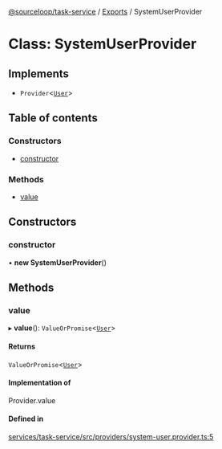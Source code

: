 [@sourceloop/task-service](../README.md) / [Exports](../modules.md) / SystemUserProvider

# Class: SystemUserProvider

## Implements

- `Provider`<[`User`](../modules.md#user)\>

## Table of contents

### Constructors

- [constructor](SystemUserProvider.md#constructor)

### Methods

- [value](SystemUserProvider.md#value)

## Constructors

### constructor

• **new SystemUserProvider**()

## Methods

### value

▸ **value**(): `ValueOrPromise`<[`User`](../modules.md#user)\>

#### Returns

`ValueOrPromise`<[`User`](../modules.md#user)\>

#### Implementation of

Provider.value

#### Defined in

[services/task-service/src/providers/system-user.provider.ts:5](https://github.com/sourcefuse/loopback4-microservice-catalog/blob/93a7f917/services/task-service/src/providers/system-user.provider.ts#L5)
